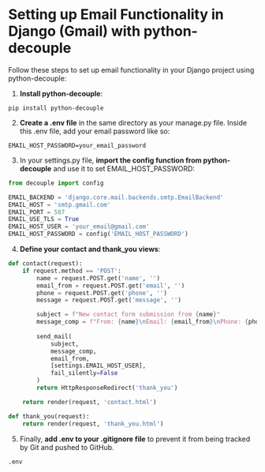 # Setting up Email Functionality in Django (Gmail) with python-decouple

Follow these steps to set up email functionality in your Django project using python-decouple:

1. **Install python-decouple**:
```shell
pip install python-decouple
```

2. **Create a .env file** in the same directory as your manage.py file. Inside this .env file, add your email password like so:
```shell
EMAIL_HOST_PASSWORD=your_email_password
```

3. In your settings.py file, **import the config function from python-decouple** and use it to set EMAIL_HOST_PASSWORD:
```python
from decouple import config

EMAIL_BACKEND = 'django.core.mail.backends.smtp.EmailBackend'
EMAIL_HOST = 'smtp.gmail.com'
EMAIL_PORT = 587
EMAIL_USE_TLS = True
EMAIL_HOST_USER = 'your_email@gmail.com'  
EMAIL_HOST_PASSWORD = config('EMAIL_HOST_PASSWORD')
```

4. **Define your contact and thank_you views**:
```python
def contact(request):
    if request.method == 'POST':
        name = request.POST.get('name', '')
        email_from = request.POST.get('email', '')
        phone = request.POST.get('phone', '')
        message = request.POST.get('message', '')

        subject = f"New contact form submission from {name}"
        message_comp = f"From: {name}\nEmail: {email_from}\nPhone: {phone}\n\n{message}"
        
        send_mail(
            subject,
            message_comp,
            email_from,
            [settings.EMAIL_HOST_USER],
            fail_silently=False
        )
        return HttpResponseRedirect('thank_you')

    return render(request, 'contact.html')

def thank_you(request):    
    return render(request, 'thank_you.html')
```

5. Finally, **add .env to your .gitignore file** to prevent it from being tracked by Git and pushed to GitHub.
```
.env
```
